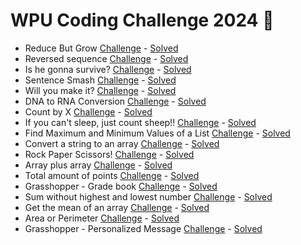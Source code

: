 # WPU Coding Challenge 2024 🐍


  - Reduce But Grow [Challenge](https://www.codewars.com/kata/57f780909f7e8e3183000078) - [Solved](https://github.com/ariear/2024-wpu-coding-challenge/blob/main/1-reduceButGrow.py)
  - Reversed sequence [Challenge](https://www.codewars.com/kata/5a00e05cc374cb34d100000d) - [Solved](https://github.com/ariear/2024-wpu-coding-challenge/blob/main/2-reversedSequence.py)
  - Is he gonna survive? [Challenge](https://www.codewars.com/kata/59ca8246d751df55cc00014c) - [Solved](https://github.com/ariear/2024-wpu-coding-challenge/blob/main/3-isHeGonnaSurvive.py)
  - Sentence Smash [Challenge](https://www.codewars.com/kata/53dc23c68a0c93699800041d) - [Solved](https://github.com/ariear/2024-wpu-coding-challenge/blob/main/4-sentenceSmash.py)
  - Will you make it? [Challenge](https://www.codewars.com/kata/5861d28f124b35723e00005e) - [Solved](https://github.com/ariear/2024-wpu-coding-challenge/blob/main/5-willYouMakeIt.py)
  - DNA to RNA Conversion [Challenge](https://www.codewars.com/kata/5556282156230d0e5e000089) - [Solved](https://github.com/ariear/2024-wpu-coding-challenge/blob/main/6-DNAtoRNAconversion.py)
  - Count by X [Challenge](https://www.codewars.com/kata/5513795bd3fafb56c200049e) - [Solved](https://github.com/ariear/2024-wpu-coding-challenge/blob/main/7-countByX.py)
  - If you can't sleep, just count sheep!! [Challenge](https://www.codewars.com/kata/5b077ebdaf15be5c7f000077) - [Solved](https://github.com/ariear/2024-wpu-coding-challenge/blob/main/8-ifYouCantSleep.py)
  - Find Maximum and Minimum Values of a List [Challenge](https://www.codewars.com/kata/577a98a6ae28071780000989) - [Solved](https://github.com/ariear/2024-wpu-coding-challenge/blob/main/9-maxmin.py)
  - Convert a string to an array [Challenge](https://www.codewars.com/kata/57e76bc428d6fbc2d500036d) - [Solved](https://github.com/ariear/2024-wpu-coding-challenge/blob/main/10-stringToArray.py)
  - Rock Paper Scissors! [Challenge](https://www.codewars.com/kata/5672a98bdbdd995fad00000f) - [Solved](https://github.com/ariear/2024-wpu-coding-challenge/blob/main/11-rps.py)
  - Array plus array [Challenge](https://www.codewars.com/kata/5a2be17aee1aaefe2a000151) - [Solved](https://github.com/ariear/2024-wpu-coding-challenge/blob/main/12-arrPlusArr.py)
  - Total amount of points [Challenge](https://www.codewars.com/kata/5bb904724c47249b10000131) - [Solved](https://github.com/ariear/2024-wpu-coding-challenge/blob/main/13-totalAmount.py)
  - Grasshopper - Grade book [Challenge](https://www.codewars.com/kata/55cbd4ba903825f7970000f5) - [Solved](https://github.com/ariear/2024-wpu-coding-challenge/blob/main/14-getGrade.py)
  - Sum without highest and lowest number [Challenge](https://www.codewars.com/kata/576b93db1129fcf2200001e6) - [Solved](https://github.com/ariear/2024-wpu-coding-challenge/blob/main/15-sumArray.py)
  - Get the mean of an array [Challenge](https://www.codewars.com/kata/563e320cee5dddcf77000158) - [Solved](https://github.com/ariear/2024-wpu-coding-challenge/blob/main/16-getAverage.dart)
  - Area or Perimeter [Challenge](https://www.codewars.com/kata/5ab6538b379d20ad880000ab) - [Solved](https://github.com/ariear/2024-wpu-coding-challenge/blob/main/17-areaOrPerimeter.py)
  - Grasshopper - Personalized Message [Challenge](https://www.codewars.com/kata/5772da22b89313a4d50012f7) - [Solved](https://github.com/ariear/2024-wpu-coding-challenge/blob/main/18-greet.py)
